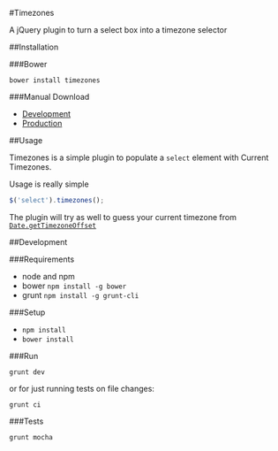 #Timezones

A jQuery plugin to turn a select box into a timezone selector

##Installation

###Bower

`bower install timezones`

###Manual Download

- [Development]()
- [Production]()

##Usage

Timezones is a simple plugin to populate a `select` element with Current Timezones.

Usage is really simple

```js
$('select').timezones();
```

The plugin will try as well to guess your current timezone from [`Date.getTimezoneOffset`](https://developer.mozilla.org/en-US/docs/Web/JavaScript/Reference/Global_Objects/Date/getTimezoneOffset?redirectlocale=en-US&redirectslug=JavaScript%2FReference%2FGlobal_Objects%2FDate%2FgetTimezoneOffset)

##Development

###Requirements

- node and npm
- bower `npm install -g bower`
- grunt `npm install -g grunt-cli`

###Setup

- `npm install`
- `bower install`

###Run

`grunt dev`

or for just running tests on file changes:

`grunt ci`

###Tests

`grunt mocha`
